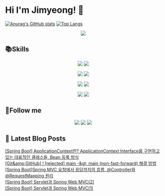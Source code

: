 # Hi I'm Jimyeong! 👋


[![Anurag's GitHub stats](https://github-readme-stats.vercel.app/api?username=wlaud2000)](https://github.com/anuraghazra/github-readme-stats)
[![Top Langs](https://github-readme-stats.vercel.app/api/top-langs/?username=wlaud2000&layout=compact&hide=r,jupyter%20notebook,c%23&exclude_repo=roharui.github.io)](https://github.com/anuraghazra/github-readme-stats)

<p align="center">
 <a href="https://hits.seeyoufarm.com"><img src="https://hits.seeyoufarm.com/api/count/incr/badge.svg?url=https%3A%2F%2Fgithub.com%2Fwlaud2000&count_bg=%2379C83D&title_bg=%23555555&icon=&icon_color=%23E7E7E7&title=hits&edge_flat=false"/></a></a>
</p>

## 📚Skills
<!-- https://shields.io/ -->
<!-- <img src="https://img.shields.io/badge/쓰고자하는_텍스트-컬러코드?style=flat-square&logo=simpleicons에서_아이콘이름&logoColor=white"/></a> -->

<p align="center">
    <img src="https://img.shields.io/badge/Java-F09820?style=flat-square&logo=coffeescript&logoColor=white"/>
    <img src="https://img.shields.io/badge/C-00599C?style=flat-square&logo=c&logoColor=white"/></a>
</p>
<p align="center">
    <img src="https://img.shields.io/badge/Spring boot-6DB33F?style=flat-square&logo=springboot&logoColor=white"/></a>
    <img src="https://img.shields.io/badge/Spring-6DB33F?style=flat-square&logo=spring&logoColor=white"/></a> 
</p>
<p align="center">
    <img src="https://img.shields.io/badge/MariaDB-003545?style=flat-square&logo=mariadb&logoColor=white"/></a>
    <img src="https://img.shields.io/badge/MySQL-4479A1?style=flat-square&logo=mysql&logoColor=white"/></a>
</p>
<p align="center">
    <img src="https://img.shields.io/badge/git-F05032?style=flat-square&logo=git&logoColor=white"/></a>
    <img src="https://img.shields.io/badge/github-181717?style=flat-square&logo=github&logoColor=white"/>
</p>


## 🌈Follow me
<p align="center">
<a href="mailto:kimjim1234550@gmail.com"><img src="https://img.shields.io/badge/Gmail-EA4335?style=flat-square&logo=gmail&logoColor=white"/></a>
<a href="https://www.instagram.com//"><img src="https://img.shields.io/badge/Instagram-E4405F?style=flat-square&logo=instagram&logoColor=white"/></a>
<a href="https://learning-study.tistory.com//"><img src="https://img.shields.io/badge/tistory-000000?style=flat-square&logo=tistory&logoColor=white"/></a>
</p>


## 📕 Latest Blog Posts

<a href=https://learning-study.tistory.com/entry/Spring-Boot-ApplicationContext%EB%9E%80-ApplicationContext-Interface%EB%A5%BC-%EA%B5%AC%ED%98%84%ED%95%98%EA%B3%A0-%EC%9E%88%EB%8A%94-%EB%8C%80%ED%91%9C%EC%A0%81%EC%9D%B8-%ED%81%B4%EB%9E%98%EC%8A%A4%EB%93%A4-Bean-%EB%93%B1%EB%A1%9D-%EB%B0%A9%EC%8B%9D>[Spring Boot] ApplicationContext란? ApplicationContext Interface를 구현하고 있는 대표적인 클래스들, Bean 등록 방식</a></br><a href=https://learning-study.tistory.com/entry/GitGitHub-rejected-main-main-non-fast-forward-%ED%95%B4%EA%B2%B0-%EB%B0%A9%EB%B2%95>[Git&amp;amp;GitHub]  ! [rejected] main -&amp;gt; main (non-fast-forward) 해결 방법</a></br><a href=https://learning-study.tistory.com/entry/Spring-BootSpring-MVC-%EC%9A%94%EC%B2%AD%EC%97%90%EC%84%9C-%EC%9D%91%EB%8B%B5%EA%B9%8C%EC%A7%80%EC%9D%98-%ED%9D%90%EB%A6%84-Controller%EC%99%80-RequestMapping-%EC%9B%90%EB%A6%AC>[Spring Boot]Spring MVC 요청에서 응답까지의 흐름, @Controller와 @RequestMapping 원리</a></br><a href=https://learning-study.tistory.com/entry/Spring-Boot-Servlet%EA%B3%BC-Spring-Web-MVC2>[Spring Boot] Servlet과 Spring Web MVC(2)</a></br><a href=https://learning-study.tistory.com/entry/Spring-Boot-Servlet%EA%B3%BC-Spring-Web-MVC1>[Spring Boot] Servlet과 Spring Web MVC(1)</a></br>
